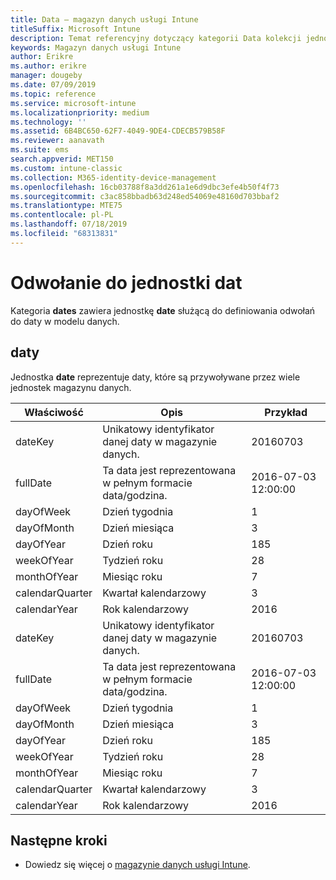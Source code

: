 ```yaml
---
title: Data — magazyn danych usługi Intune
titleSuffix: Microsoft Intune
description: Temat referencyjny dotyczący kategorii Data kolekcji jednostek w interfejsie API magazynu danych usługi Intune.
keywords: Magazyn danych usługi Intune
author: Erikre
ms.author: erikre
manager: dougeby
ms.date: 07/09/2019
ms.topic: reference
ms.service: microsoft-intune
ms.localizationpriority: medium
ms.technology: ''
ms.assetid: 6B4BC650-62F7-4049-9DE4-CDECB579B58F
ms.reviewer: aanavath
ms.suite: ems
search.appverid: MET150
ms.custom: intune-classic
ms.collection: M365-identity-device-management
ms.openlocfilehash: 16cb03788f8a3dd261a1e6d9dbc3efe4b50f4f73
ms.sourcegitcommit: c3ac858bbadb63d248ed54069e48160d703bbaf2
ms.translationtype: MTE75
ms.contentlocale: pl-PL
ms.lasthandoff: 07/18/2019
ms.locfileid: "68313831"
---
```

# <a name="reference-for-dates-entity"></a>Odwołanie do jednostki dat

Kategoria **dates** zawiera jednostkę **date** służącą do definiowania odwołań do daty w modelu danych.

## <a name="dates"></a>daty

Jednostka **date** reprezentuje daty, które są przywoływane przez wiele jednostek magazynu danych.


|    Właściwość     |                      Opis                       |       Przykład        |
|-----------------|--------------------------------------------------------|----------------------|
|     dateKey     | Unikatowy identyfikator danej daty w magazynie danych. |       20160703       |
|    fullDate     |    Ta data jest reprezentowana w pełnym formacie data/godzina.     | 2016-07-03 12:00:00 |
|    dayOfWeek    |                      Dzień tygodnia                       |          1           |
|   dayOfMonth    |                      Dzień miesiąca                      |          3           |
|    dayOfYear    |                      Dzień roku                       |         185          |
|   weekOfYear    |                      Tydzień roku                      |          28          |
|   monthOfYear   |                   Miesiąc roku                    |          7           |
| calendarQuarter |                    Kwartał kalendarzowy                    |          3           |
|  calendarYear   |                     Rok kalendarzowy                      |         2016         |
|     dateKey     | Unikatowy identyfikator danej daty w magazynie danych. |       20160703       |
|    fullDate     |    Ta data jest reprezentowana w pełnym formacie data/godzina.     | 2016-07-03 12:00:00 |
|    dayOfWeek    |                      Dzień tygodnia                       |          1           |
|   dayOfMonth    |                      Dzień miesiąca                      |          3           |
|    dayOfYear    |                      Dzień roku                       |         185          |
|   weekOfYear    |                      Tydzień roku                      |          28          |
|   monthOfYear   |                   Miesiąc roku                    |          7           |
| calendarQuarter |                    Kwartał kalendarzowy                    |          3           |
|  calendarYear   |                     Rok kalendarzowy                      |         2016         |

## <a name="next-steps"></a>Następne kroki

- Dowiedz się więcej o [magazynie danych usługi Intune](reports-nav-create-intune-reports.md).
